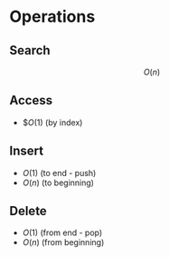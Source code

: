 # Operations

## Search

$$O(n)$$

## Access

- $$O(1)$ (by index)

## Insert

- $O(1)$ (to end - push)
- $O(n)$ (to beginning)

## Delete

- $O(1)$ (from end - pop)
- $O(n)$ (from beginning)
